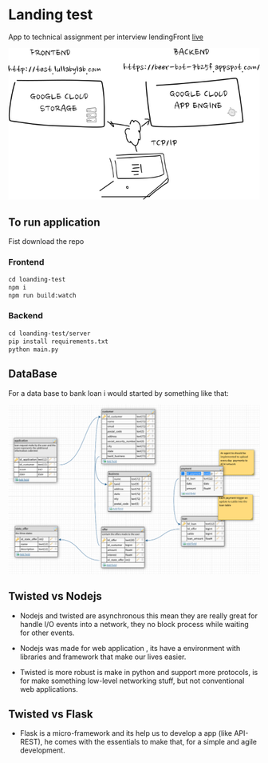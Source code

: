 # Landing test

App to technical assignment per interview lendingFront [live](http://test.lullaby.com)

![googlecloud][2]
## To run application

Fist download the repo 

### Frontend
    
    cd loanding-test
    npm i 
    npm run build:watch

### Backend

    cd loanding-test/server
    pip install requirements.txt
    python main.py 

## DataBase

For a data base to bank loan i would started by something like that:

![database][1]

[1]: https://raw.githubusercontent.com/afbayonac/landing-test/master/database.png
[2]: https://raw.githubusercontent.com/afbayonac/landing-test/master/leanding-test.png

## Twisted vs Nodejs

* Nodejs and twisted are asynchronous this mean they are really great for handle I/O 
events into a network, they no block process while waiting for other events.

* Nodejs was made for web application , its have a environment with libraries and 
framework that make our lives easier.

* Twisted is more robust is make in python and support more protocols, is for make 
something low-level networking stuff, but not conventional web applications.


## Twisted vs Flask

- Flask is a micro-framework and its help us to develop a app (like API-REST), he 
comes with the essentials to make that, for a simple and agile development.





